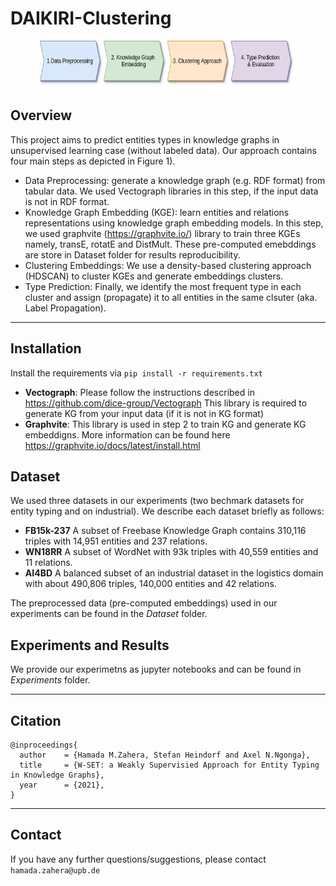 # DAIKIRI-Clustering


<p align="center">
  <img src="Experiments/DAIKIRI-Pipeline.png"  width="410" height="75"/>
</p>

## Overview
This project aims to predict entities types in knowledge graphs in unsupervised learning case (without labeled data). Our approach contains four main steps as depicted in Figure 1). 
- Data Preprocessing: generate a knowledge graph (e.g. RDF format) from tabular data. We used Vectograph libraries in this step, if the input data is not in RDF format. 
- Knowledge Graph Embedding (KGE): learn entities and relations representations using knowledge graph embedding models. In this step, we used graphvite (https://graphvite.io/) library to train three KGEs namely, transE, rotatE and DistMult. These pre-computed emebddings are store in Dataset folder for results reproducibility.
- Clustering Embeddings: We use a density-based clustering approach (HDSCAN) to cluster KGEs and generate embeddings clusters. 
- Type Prediction: Finally, we identify the most frequent type in each cluster and assign (propagate) it to all entities in the same clsuter (aka. Label Propagation). 

--- 
## Installation 
Install the requirements via ```pip install -r requirements.txt```

- **Vectograph**: Please follow the instructions described in https://github.com/dice-group/Vectograph This library is required to generate KG from your input data (if it is not in KG format)
- **Graphvite**: This library is used in step 2 to train KG and generate KG embeddigns. More information can be found here https://graphvite.io/docs/latest/install.html
 
## Dataset
We used three datasets in our experiments (two bechmark datasets for entity typing and on industrial). We describe each dataset briefly as follows: 

- **FB15k-237** A subset of Freebase Knowledge Graph contains 310,116 triples with 14,951 entities and 237 relations.
- **WN18RR** A subset of WordNet with 93k triples with 40,559 entities and 11 relations.
- **AI4BD** A balanced subset of an industrial dataset in the logistics domain with about 490,806 triples, 140,000 entities and 42 relations.

The preprocessed data (pre-computed embeddings) used in our experiments can be found in the *Dataset* folder. 

## Experiments and Results
We provide our experimetns as jupyter notebooks and can be found in *Experiments* folder. 

---
## Citation
```
@inproceedings{
  author    = {Hamada M.Zahera, Stefan Heindorf and Axel N.Ngonga},
  title     = {W-SET: a Weakly Supervisied Approach for Entity Typing in Knowledge Graphs},
  year      = {2021},
}
```

---
## Contact

If you have any further questions/suggestions, please contact `hamada.zahera@upb.de`
